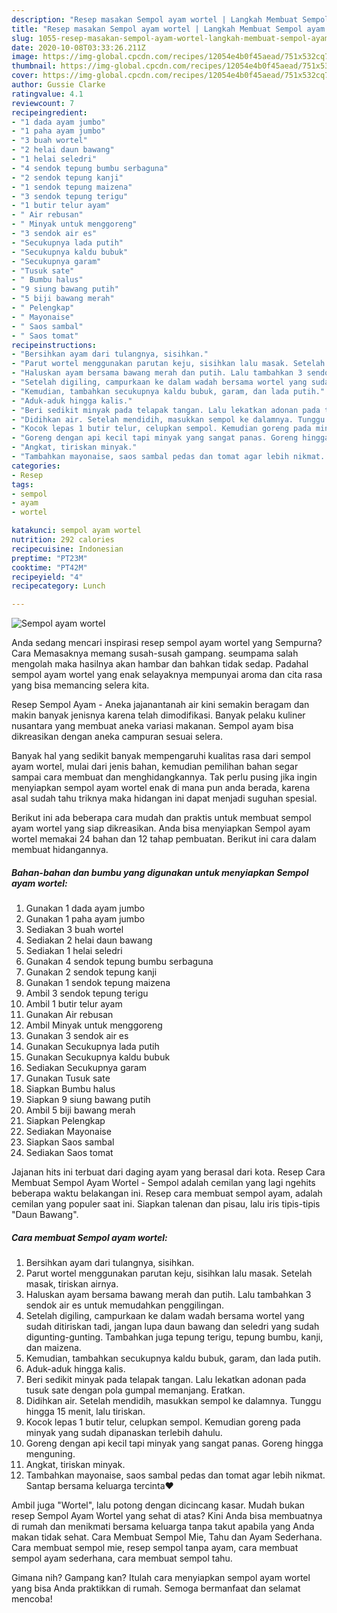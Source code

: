 ```yaml
---
description: "Resep masakan Sempol ayam wortel | Langkah Membuat Sempol ayam wortel Yang Mudah Dan Praktis"
title: "Resep masakan Sempol ayam wortel | Langkah Membuat Sempol ayam wortel Yang Mudah Dan Praktis"
slug: 1055-resep-masakan-sempol-ayam-wortel-langkah-membuat-sempol-ayam-wortel-yang-mudah-dan-praktis
date: 2020-10-08T03:33:26.211Z
image: https://img-global.cpcdn.com/recipes/12054e4b0f45aead/751x532cq70/sempol-ayam-wortel-foto-resep-utama.jpg
thumbnail: https://img-global.cpcdn.com/recipes/12054e4b0f45aead/751x532cq70/sempol-ayam-wortel-foto-resep-utama.jpg
cover: https://img-global.cpcdn.com/recipes/12054e4b0f45aead/751x532cq70/sempol-ayam-wortel-foto-resep-utama.jpg
author: Gussie Clarke
ratingvalue: 4.1
reviewcount: 7
recipeingredient:
- "1 dada ayam jumbo"
- "1 paha ayam jumbo"
- "3 buah wortel"
- "2 helai daun bawang"
- "1 helai seledri"
- "4 sendok tepung bumbu serbaguna"
- "2 sendok tepung kanji"
- "1 sendok tepung maizena"
- "3 sendok tepung terigu"
- "1 butir telur ayam"
- " Air rebusan"
- " Minyak untuk menggoreng"
- "3 sendok air es"
- "Secukupnya lada putih"
- "Secukupnya kaldu bubuk"
- "Secukupnya garam"
- "Tusuk sate"
- " Bumbu halus"
- "9 siung bawang putih"
- "5 biji bawang merah"
- " Pelengkap"
- " Mayonaise"
- " Saos sambal"
- " Saos tomat"
recipeinstructions:
- "Bersihkan ayam dari tulangnya, sisihkan."
- "Parut wortel menggunakan parutan keju, sisihkan lalu masak. Setelah masak, tiriskan airnya."
- "Haluskan ayam bersama bawang merah dan putih. Lalu tambahkan 3 sendok air es untuk memudahkan penggilingan."
- "Setelah digiling, campurkaan ke dalam wadah bersama wortel yang sudah ditiriskan tadi, jangan lupa daun bawang dan seledri yang sudah digunting-gunting. Tambahkan juga tepung terigu, tepung bumbu, kanji, dan maizena."
- "Kemudian, tambahkan secukupnya kaldu bubuk, garam, dan lada putih."
- "Aduk-aduk hingga kalis."
- "Beri sedikit minyak pada telapak tangan. Lalu lekatkan adonan pada tusuk sate dengan pola gumpal memanjang. Eratkan."
- "Didihkan air. Setelah mendidih, masukkan sempol ke dalamnya. Tunggu hingga 15 menit, lalu tiriskan."
- "Kocok lepas 1 butir telur, celupkan sempol. Kemudian goreng pada minyak yang sudah dipanaskan terlebih dahulu."
- "Goreng dengan api kecil tapi minyak yang sangat panas. Goreng hingga menguning."
- "Angkat, tiriskan minyak."
- "Tambahkan mayonaise, saos sambal pedas dan tomat agar lebih nikmat. Santap bersama keluarga tercinta❤"
categories:
- Resep
tags:
- sempol
- ayam
- wortel

katakunci: sempol ayam wortel 
nutrition: 292 calories
recipecuisine: Indonesian
preptime: "PT23M"
cooktime: "PT42M"
recipeyield: "4"
recipecategory: Lunch

---
```



![Sempol ayam wortel](https://img-global.cpcdn.com/recipes/12054e4b0f45aead/751x532cq70/sempol-ayam-wortel-foto-resep-utama.jpg)

Anda sedang mencari inspirasi resep sempol ayam wortel yang Sempurna? Cara Memasaknya memang susah-susah gampang. seumpama salah mengolah maka hasilnya akan hambar dan bahkan tidak sedap. Padahal sempol ayam wortel yang enak selayaknya mempunyai aroma dan cita rasa yang bisa memancing selera kita.

Resep Sempol Ayam - Aneka jajanantanah air kini semakin beragam dan makin banyak jenisnya karena telah dimodifikasi. Banyak pelaku kuliner nusantara yang membuat aneka variasi makanan. Sempol ayam bisa dikreasikan dengan aneka campuran sesuai selera.

Banyak hal yang sedikit banyak mempengaruhi kualitas rasa dari sempol ayam wortel, mulai dari jenis bahan, kemudian pemilihan bahan segar sampai cara membuat dan menghidangkannya. Tak perlu pusing jika ingin menyiapkan sempol ayam wortel enak di mana pun anda berada, karena asal sudah tahu triknya maka hidangan ini dapat menjadi suguhan spesial.


Berikut ini ada beberapa cara mudah dan praktis untuk membuat sempol ayam wortel yang siap dikreasikan. Anda bisa menyiapkan Sempol ayam wortel memakai 24 bahan dan 12 tahap pembuatan. Berikut ini cara dalam membuat hidangannya.

<!--inarticleads1-->

##### Bahan-bahan dan bumbu yang digunakan untuk menyiapkan Sempol ayam wortel:

1. Gunakan 1 dada ayam jumbo
1. Gunakan 1 paha ayam jumbo
1. Sediakan 3 buah wortel
1. Sediakan 2 helai daun bawang
1. Sediakan 1 helai seledri
1. Gunakan 4 sendok tepung bumbu serbaguna
1. Gunakan 2 sendok tepung kanji
1. Gunakan 1 sendok tepung maizena
1. Ambil 3 sendok tepung terigu
1. Ambil 1 butir telur ayam
1. Gunakan  Air rebusan
1. Ambil  Minyak untuk menggoreng
1. Gunakan 3 sendok air es
1. Gunakan Secukupnya lada putih
1. Gunakan Secukupnya kaldu bubuk
1. Sediakan Secukupnya garam
1. Gunakan Tusuk sate
1. Siapkan  Bumbu halus
1. Siapkan 9 siung bawang putih
1. Ambil 5 biji bawang merah
1. Siapkan  Pelengkap
1. Sediakan  Mayonaise
1. Siapkan  Saos sambal
1. Sediakan  Saos tomat


Jajanan hits ini terbuat dari daging ayam yang berasal dari kota. Resep Cara Membuat Sempol Ayam Wortel - Sempol adalah cemilan yang lagi ngehits beberapa waktu belakangan ini. Resep cara membuat sempol ayam, adalah cemilan yang populer saat ini. Siapkan talenan dan pisau, lalu iris tipis-tipis &#34;Daun Bawang&#34;. 

<!--inarticleads2-->

##### Cara membuat Sempol ayam wortel:

1. Bersihkan ayam dari tulangnya, sisihkan.
1. Parut wortel menggunakan parutan keju, sisihkan lalu masak. Setelah masak, tiriskan airnya.
1. Haluskan ayam bersama bawang merah dan putih. Lalu tambahkan 3 sendok air es untuk memudahkan penggilingan.
1. Setelah digiling, campurkaan ke dalam wadah bersama wortel yang sudah ditiriskan tadi, jangan lupa daun bawang dan seledri yang sudah digunting-gunting. Tambahkan juga tepung terigu, tepung bumbu, kanji, dan maizena.
1. Kemudian, tambahkan secukupnya kaldu bubuk, garam, dan lada putih.
1. Aduk-aduk hingga kalis.
1. Beri sedikit minyak pada telapak tangan. Lalu lekatkan adonan pada tusuk sate dengan pola gumpal memanjang. Eratkan.
1. Didihkan air. Setelah mendidih, masukkan sempol ke dalamnya. Tunggu hingga 15 menit, lalu tiriskan.
1. Kocok lepas 1 butir telur, celupkan sempol. Kemudian goreng pada minyak yang sudah dipanaskan terlebih dahulu.
1. Goreng dengan api kecil tapi minyak yang sangat panas. Goreng hingga menguning.
1. Angkat, tiriskan minyak.
1. Tambahkan mayonaise, saos sambal pedas dan tomat agar lebih nikmat. Santap bersama keluarga tercinta❤


Ambil juga &#34;Wortel&#34;, lalu potong dengan dicincang kasar. Mudah bukan resep Sempol Ayam Wortel yang sehat di atas? Kini Anda bisa membuatnya di rumah dan menikmati bersama keluarga tanpa takut apabila yang Anda makan tidak sehat. Cara Membuat Sempol Mie, Tahu dan Ayam Sederhana. Cara membuat sempol mie, resep sempol tanpa ayam, cara membuat sempol ayam sederhana, cara membuat sempol tahu. 

Gimana nih? Gampang kan? Itulah cara menyiapkan sempol ayam wortel yang bisa Anda praktikkan di rumah. Semoga bermanfaat dan selamat mencoba!
